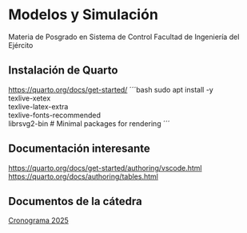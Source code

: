 # Modelos y Simulación
Materia de Posgrado en Sistema de Control
Facultad de Ingeniería del Ejército


## Instalación de Quarto
https://quarto.org/docs/get-started/
´´´bash
sudo apt install -y  \
    texlive-xetex \
    texlive-latex-extra \
    texlive-fonts-recommended \
    librsvg2-bin  # Minimal packages for rendering
´´´


## Documentación interesante
https://quarto.org/docs/get-started/authoring/vscode.html  
https://quarto.org/docs/authoring/tables.html

## Documentos de la cátedra
[Cronograma 2025](https://docs.google.com/spreadsheets/d/1g1H_kBzkO-_x6UO8inxDsTYmaAV_soVcEZjy99uy45g/edit?pli=1&gid=0#gid=0)
